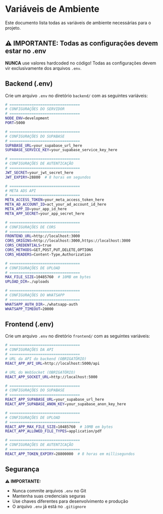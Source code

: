 # Variáveis de Ambiente

Este documento lista todas as variáveis de ambiente necessárias para o projeto.

## ⚠️ IMPORTANTE: Todas as configurações devem estar no .env

**NUNCA** use valores hardcoded no código! Todas as configurações devem vir exclusivamente dos arquivos `.env`.

## Backend (.env)

Crie um arquivo `.env` no diretório `backend/` com as seguintes variáveis:

```bash
# ================================
# CONFIGURAÇÕES DO SERVIDOR
# ================================
NODE_ENV=development
PORT=5000

# ================================
# CONFIGURAÇÕES DO SUPABASE
# ================================
SUPABASE_URL=your_supabase_url_here
SUPABASE_SERVICE_KEY=your_supabase_service_key_here

# ================================
# CONFIGURAÇÕES DE AUTENTICAÇÃO
# ================================
JWT_SECRET=your_jwt_secret_here
JWT_EXPIRY=28800  # 8 horas em segundos

# ================================
# META ADS API
# ================================
META_ACCESS_TOKEN=your_meta_access_token_here
META_AD_ACCOUNT_ID=act_your_ad_account_id_here
META_APP_ID=your_app_id_here
META_APP_SECRET=your_app_secret_here

# ================================
# CONFIGURAÇÕES DE CORS
# ================================
FRONTEND_URL=http://localhost:3000
CORS_ORIGINS=http://localhost:3000,https://localhost:3000
CORS_CREDENTIALS=true
CORS_METHODS=GET,POST,PUT,DELETE,OPTIONS
CORS_HEADERS=Content-Type,Authorization

# ================================
# CONFIGURAÇÕES DE UPLOAD
# ================================
MAX_FILE_SIZE=10485760  # 10MB em bytes
UPLOAD_DIR=./uploads

# ================================
# CONFIGURAÇÕES DO WHATSAPP
# ================================
WHATSAPP_AUTH_DIR=./whatsapp-auth
WHATSAPP_TIMEOUT=20000
```

## Frontend (.env)

Crie um arquivo `.env` no diretório `frontend/` com as seguintes variáveis:

```bash
# ================================
# CONFIGURAÇÕES DA API
# ================================
# URL da API do backend (OBRIGATÓRIO)
REACT_APP_API_URL=http://localhost:5000/api

# URL do WebSocket (OBRIGATÓRIO)
REACT_APP_SOCKET_URL=http://localhost:5000

# ================================
# CONFIGURAÇÕES DO SUPABASE
# ================================
REACT_APP_SUPABASE_URL=your_supabase_url_here
REACT_APP_SUPABASE_ANON_KEY=your_supabase_anon_key_here

# ================================
# CONFIGURAÇÕES DE UPLOAD
# ================================
REACT_APP_MAX_FILE_SIZE=10485760  # 10MB em bytes
REACT_APP_ALLOWED_FILE_TYPES=application/pdf

# ================================
# CONFIGURAÇÕES DE AUTENTICAÇÃO
# ================================
REACT_APP_TOKEN_EXPIRY=28800000  # 8 horas em millisegundos
```

## Segurança

⚠️ **IMPORTANTE:**
- Nunca commite arquivos `.env` no Git
- Mantenha suas credenciais seguras
- Use chaves diferentes para desenvolvimento e produção
- O arquivo `.env` já está no `.gitignore` 